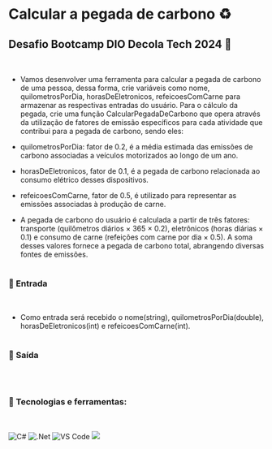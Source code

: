 # Calcular a pegada de carbono ♻️
## Desafio Bootcamp DIO Decola Tech 2024 🚀 
</br>

- Vamos desenvolver uma ferramenta para calcular a pegada de carbono de uma pessoa, dessa forma, crie variáveis como nome, quilometrosPorDia, horasDeEletronicos, refeicoesComCarne para armazenar as respectivas entradas do usuário. Para o cálculo da pegada, crie uma função CalcularPegadaDeCarbono que opera através da utilização de fatores de emissão específicos para cada atividade que contribui para a pegada de carbono, sendo eles:

- quilometrosPorDia: fator de 0.2, é a média estimada das emissões de carbono associadas a veículos motorizados ao longo de um ano.

- horasDeEletronicos, fator de 0.1, é a pegada de carbono relacionada ao consumo elétrico desses dispositivos.

- refeicoesComCarne, fator de 0.5, é utilizado para representar as emissões associadas à produção de carne.

- A pegada de carbono do usuário é calculada a partir de três fatores: transporte (quilômetros diários × 365 × 0.2), eletrônicos (horas diárias × 0.1) e consumo de carne (refeições com carne por dia × 0.5). A soma desses valores fornece a pegada de carbono total, abrangendo diversas fontes de emissões.

#
### 📌 Entrada
</br> 

- Como entrada será recebido o nome(string), quilometrosPorDia(double), horasDeEletronicos(int) e refeicoesComCarne(int).

#
### 📌 Saída
</br>

#
### 📌 Tecnologias e ferramentas:

</br>

<div>

![C#](https://img.shields.io/badge/c%23-%23239120.svg?style=for-the-badge&logo=csharp&logoColor=white)
![.Net](https://img.shields.io/badge/.NET-5C2D91?style=for-the-badge&logo=.net&logoColor=white)
![VS Code](https://img.shields.io/badge/VS%20Code-0078d7.svg?style=for-the-badge&logo=visual-studio-code&logoColor=white)
<a href="https://www.dio.me/" target="_blank"><img src="https://img.shields.io/badge/dio-%23323330.svg?style=for-the-badge&logo=Color=%23F7DF1E" target="_blank"></a>
</div>